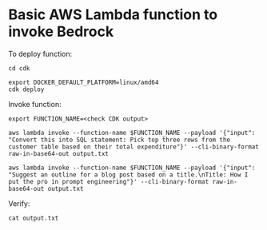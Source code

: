 # Basic AWS Lambda function to invoke Bedrock

To deploy function:

```shell
cd cdk

export DOCKER_DEFAULT_PLATFORM=linux/amd64
cdk deploy
```

Invoke function:

```shell
export FUNCTION_NAME=<check CDK output>

aws lambda invoke --function-name $FUNCTION_NAME --payload '{"input": "Convert this into SQL statement: Pick top three rows from the customer table based on their total expenditure"}' --cli-binary-format raw-in-base64-out output.txt

aws lambda invoke --function-name $FUNCTION_NAME --payload '{"input": "Suggest an outline for a blog post based on a title.\nTitle: How I put the pro in prompt engineering"}' --cli-binary-format raw-in-base64-out output.txt
```

Verify:

```shell
cat output.txt
```